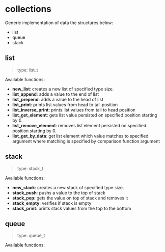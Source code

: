 # collections 

Generic implementation of data the structures below: 

* list
* queue
* stack

## list ## 
>type: list_t

Available functions: 

* **new_list**: creates a new list of specified type size.
* **list_append**: adds a value to the end of list
* **list_prepend**: adds a value to the head of list
* **list_print**: prints list values from head to tail position
* **list_inverse_print**: prints list values from tail to head position
* **list_get_element**: gets list value persisted on specified position starting by 0.
* **list_remove_element**: removes list element persisted on specified position starting by 0.
* **list_get_by_data**: get list element which value matches to specified argument where matching is specified by comparison function argument

## stack ##
>type: stack_t

Available functions: 

* **new_stack**: creates a new stack of specified type size.
* **stack_push**: pushs a value to the top of stack
* **stack_pop**: gets the value on top of stack and removes it
* **stack_empty**: verifies if stack is empty
* **stack_print**: prints stack values from the top to the bottom 

## queue ##
>type: queue_t

Available functions:

